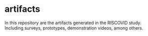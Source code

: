 # artifacts
In this repository are the artifacts generated in the RISCOVID study. Including surveys, prototypes, demonstration videos, among others.
